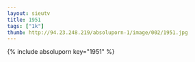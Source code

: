 ```yaml
--- 
layout: sieutv
title: 1951
tags: ["1k"]
thumb: http://94.23.248.219/absoluporn-1/image/002/1951.jpg
---
```

{% include absoluporn key="1951" %} 
